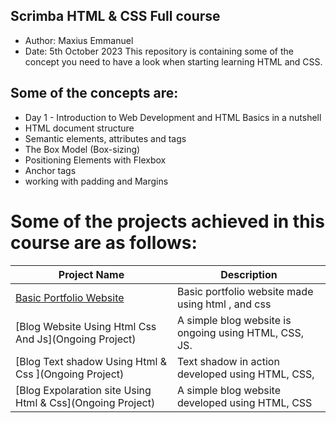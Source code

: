 ## Scrimba HTML & CSS Full course
* Author: Maxius Emmanuel
* Date: 5th October 2023
This repository is containing some of the concept you need to have a look when starting learning HTML and CSS.
## Some of the concepts are:
* Day 1 - Introduction to Web Development and HTML Basics in a nutshell
* HTML document structure
* Semantic elements, attributes and tags
* The Box Model (Box-sizing)
* Positioning Elements with  Flexbox
* Anchor tags
* working with padding and Margins

# Some of the projects achieved in this course are as follows:
| Project Name| Description|
|--------------|-----------|
|[Basic Portfolio Website]() | Basic portfolio website made using html , and css|
|[Blog Website Using Html Css And Js](Ongoing Project)| A simple blog website is ongoing using HTML, CSS, JS.|
|[Blog Text shadow Using Html & Css ](Ongoing Project)| Text shadow in action developed using HTML, CSS,|
|[Blog Expolaration site Using Html & Css](Ongoing Project)| A simple blog website developed using HTML, CSS|

